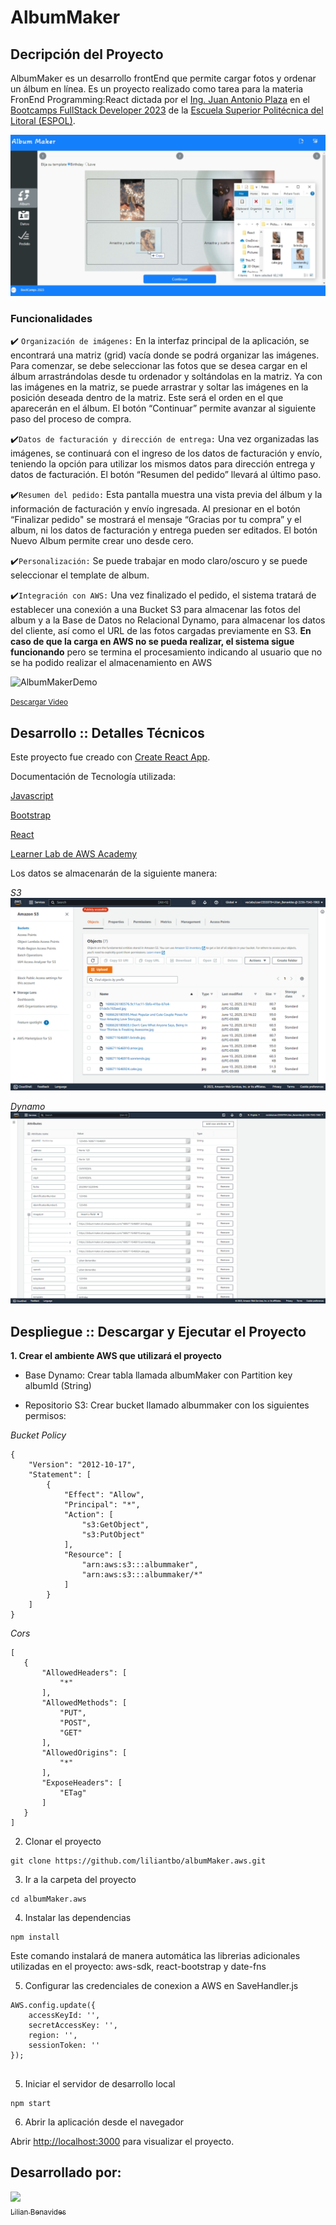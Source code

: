 # AlbumMaker

## Decripción del Proyecto

AlbumMaker es un desarrollo frontEnd que permite cargar fotos y ordenar un álbum en línea.
Es un proyecto realizado como tarea para la materia FronEnd Programming:React dictada por el [Ing. Juan Antonio Plaza](https://github.com/jplaza) en el [Bootcamps FullStack Developer 2023](http://www.bootcamps.espol.edu.ec/) de la [Escuela Superior Politécnica del Litoral (ESPOL)](https://www.espol.edu.ec/).

![AlbumMakerHome][AlbumMakerHome]

### Funcionalidades

:heavy_check_mark: `Organización de imágenes:` En la interfaz principal de la aplicación, se encontrará una matriz (grid) vacía donde se podrá organizar las imágenes. Para comenzar, se debe seleccionar las fotos que se desea cargar en el álbum arrastrándolas desde tu ordenador y soltándolas en la matriz. Ya con las imágenes en la matriz, se puede arrastrar y soltar las imágenes en la posición deseada dentro de la matriz. Este será el orden en el que aparecerán en el álbum. El botón “Continuar” permite avanzar al siguiente paso del proceso de compra.

:heavy_check_mark:`Datos de facturación y dirección de entrega:` Una vez organizadas las imágenes, se continuará con el ingreso de los datos de facturación y envío, teniendo la opción para utilizar los mismos datos para dirección entrega y datos de facturación. El botón “Resumen del pedido” llevará al último paso.

:heavy_check_mark:`Resumen del pedido:` Esta pantalla muestra una vista previa del álbum y la información de facturación y envío ingresada. Al presionar en el botón “Finalizar pedido" se mostrará el mensaje “Gracias por tu compra” y el album, ni los datos de facturación y entrega pueden ser editados. El botón Nuevo Album permite crear uno desde cero.

:heavy_check_mark:`Personalización:` Se puede trabajar en modo claro/oscuro y se puede seleccionar el template de album.

:heavy_check_mark:`Integración con AWS:` Una vez finalizado el pedido, el sistema tratará de establecer una conexión a una Bucket S3 para almacenar las fotos del album y a la Base de Datos no Relacional Dynamo, para almacenar los datos del cliente, así como el URL de las fotos cargadas previamente en S3. **En caso de que la carga en AWS no se pueda realizar, el sistema sigue funcionando** pero se termina el procesamiento indicando al usuario que no se ha podido realizar el almacenamiento en AWS

![AlbumMakerDemo][AlbumMakerDemo.gif]

<small>[Descargar Video](https://github.com/liliantbo/lbenavides.github.io/blob/main/Demos/AlbumMaker/AlbumMakerDemo.mp4)</small>

## Desarrollo :: Detalles Técnicos
Este proyecto fue creado con [Create React App](https://github.com/facebook/create-react-app).

Documentación de Tecnología utilizada:

[Javascript ](https://developer.mozilla.org/en-US/docs/Web/JavaScript/Reference)

[Bootstrap ](https://getbootstrap.esdocu.com/docs/5.1/getting-started/introduction/)

[React](https://es.react.dev/reference/react)

[Learner Lab de AWS Academy](https://awsacademy.instructure.com/)

Los datos se almacenarán de la siguiente manera:

_S3_
![S3Data][S3Data]

_Dynamo_
![DinamoData][DynamoData]



## Despliegue :: Descargar y Ejecutar el Proyecto

**1. Crear el ambiente AWS que utilizará el proyecto**

* Base Dynamo: Crear tabla llamada albumMaker con Partition key albumId (String)

* Repositorio S3: Crear bucket llamado albummaker con los siguientes permisos:
 
_Bucket Policy_
```
{
    "Version": "2012-10-17",
    "Statement": [
        {
            "Effect": "Allow",
            "Principal": "*",
            "Action": [
                "s3:GetObject",
                "s3:PutObject"
            ],
            "Resource": [
                "arn:aws:s3:::albummaker",
                "arn:aws:s3:::albummaker/*"
            ]
        }
    ]
}
```
_Cors_
 ```
 [
    {
        "AllowedHeaders": [
            "*"
        ],
        "AllowedMethods": [
            "PUT",
            "POST",
            "GET"
        ],
        "AllowedOrigins": [
            "*"
        ],
        "ExposeHeaders": [
            "ETag"
        ]
    }
]
 ```
 
2. Clonar el proyecto

 ```
 git clone https://github.com/liliantbo/albumMaker.aws.git
 ```

3. Ir a la carpeta del proyecto

```
cd albumMaker.aws
```

4. Instalar las dependencias

```
npm install
```
Este comando instalará de manera automática las librerias adicionales utilizadas en el proyecto: aws-sdk, react-bootstrap y date-fns

5. Configurar las credenciales de conexion a AWS en SaveHandler.js

```
AWS.config.update({
    accessKeyId: '',
    secretAccessKey: '',
    region: '',
    sessionToken: ''
});


```
5. Iniciar el servidor de desarrollo local

```
npm start
```

6. Abrir la aplicación desde el navegador

Abrir [http://localhost:3000](http://localhost:3000) para visualizar el proyecto.

## Desarrollado por:
 [<img src="https://avatars.githubusercontent.com/u/74383265?v=4" width=115><br><sub>Lilian Benavides</sub>](https://github.com/liliantbo)


[DynamoData]: DynamoData.png
[S3Data]: S3Data.png
[AlbumMakerHome]: AlbumMakerHome.png
[AlbumMakerDemo.gif]: AlbumMakerDemo.gif

